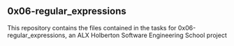 ## 0x06-regular_expressions ##
This repository contains the files contained in the tasks for 0x06-regular_expressions, an ALX Holberton Software Engineering School project
